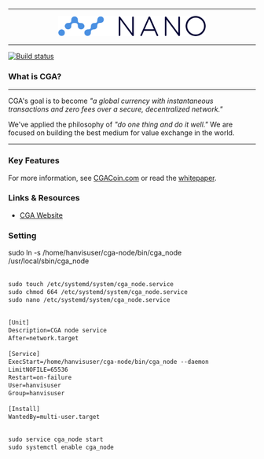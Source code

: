 <hr />
<div align="center">
    <img src="images/logo.svg" alt="Logo" width='300px' height='auto'/>
</div>
<hr />

[![Build status](https://ci.appveyor.com/api/projects/status/wqi79tfettq2t40p/branch/v18?svg=true)](https://ci.appveyor.com/project/albertphil/cga-noder)


### What is CGA?


---

CGA's goal is to become _"a global currency with instantaneous transactions and zero fees over a secure, decentralized network."_

We've applied the philosophy of _"do one thing and do it well."_ We are focused on building the best medium for value exchange in the world.

---

### Key Features

For more information, see [CGACoin.com](https://cgaio.com/) or read the [whitepaper](https://cgaio.com/en/whitepaper).


### Links & Resources

* [CGA Website](https://cgaio.com)




### Setting


sudo ln -s /home/hanvisuser/cga-node/bin/cga_node /usr/local/sbin/cga_node


```

sudo touch /etc/systemd/system/cga_node.service
sudo chmod 664 /etc/systemd/system/cga_node.service
sudo nano /etc/systemd/system/cga_node.service

```

```

[Unit]
Description=CGA node service
After=network.target

[Service]
ExecStart=/home/hanvisuser/cga-node/bin/cga_node --daemon
LimitNOFILE=65536
Restart=on-failure
User=hanvisuser
Group=hanvisuser

[Install]
WantedBy=multi-user.target

```


```

sudo service cga_node start
sudo systemctl enable cga_node

```